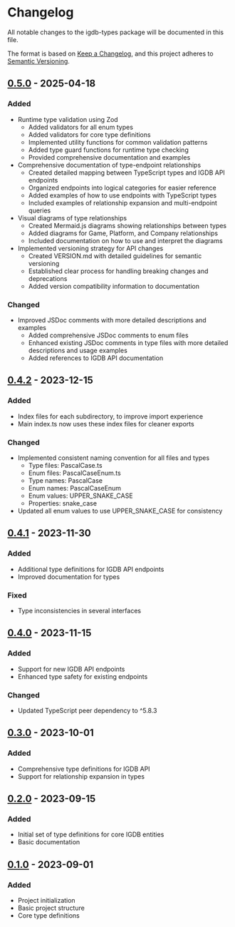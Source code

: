 # Changelog

All notable changes to the igdb-types package will be documented in this file.

The format is based on [Keep a Changelog](https://keepachangelog.com/en/1.0.0/),
and this project adheres to [Semantic Versioning](https://semver.org/spec/v2.0.0.html).

## [0.5.0] - 2025-04-18

### Added
- Runtime type validation using Zod
  - Added validators for all enum types
  - Added validators for core type definitions
  - Implemented utility functions for common validation patterns
  - Added type guard functions for runtime type checking
  - Provided comprehensive documentation and examples
- Comprehensive documentation of type-endpoint relationships
  - Created detailed mapping between TypeScript types and IGDB API endpoints
  - Organized endpoints into logical categories for easier reference
  - Added examples of how to use endpoints with TypeScript types
  - Included examples of relationship expansion and multi-endpoint queries
- Visual diagrams of type relationships
  - Created Mermaid.js diagrams showing relationships between types
  - Added diagrams for Game, Platform, and Company relationships
  - Included documentation on how to use and interpret the diagrams
- Implemented versioning strategy for API changes
  - Created VERSION.md with detailed guidelines for semantic versioning
  - Established clear process for handling breaking changes and deprecations
  - Added version compatibility information to documentation

### Changed
- Improved JSDoc comments with more detailed descriptions and examples
  - Added comprehensive JSDoc comments to enum files
  - Enhanced existing JSDoc comments in type files with more detailed descriptions and usage examples
  - Added references to IGDB API documentation

## [0.4.2] - 2023-12-15

### Added
- Index files for each subdirectory, to improve import experience
- Main index.ts now uses these index files for cleaner exports

### Changed
- Implemented consistent naming convention for all files and types
  - Type files: PascalCase.ts
  - Enum files: PascalCaseEnum.ts
  - Type names: PascalCase
  - Enum names: PascalCaseEnum
  - Enum values: UPPER_SNAKE_CASE
  - Properties: snake_case
- Updated all enum values to use UPPER_SNAKE_CASE for consistency

## [0.4.1] - 2023-11-30

### Added
- Additional type definitions for IGDB API endpoints
- Improved documentation for types

### Fixed
- Type inconsistencies in several interfaces

## [0.4.0] - 2023-11-15

### Added
- Support for new IGDB API endpoints
- Enhanced type safety for existing endpoints

### Changed
- Updated TypeScript peer dependency to ^5.8.3

## [0.3.0] - 2023-10-01

### Added
- Comprehensive type definitions for IGDB API
- Support for relationship expansion in types

## [0.2.0] - 2023-09-15

### Added
- Initial set of type definitions for core IGDB entities
- Basic documentation

## [0.1.0] - 2023-09-01

### Added
- Project initialization
- Basic project structure
- Core type definitions

[0.5.0]: https://github.com/nixiera/idgb-types/compare/v0.4.2...HEAD
[0.4.2]: https://github.com/nixiera/idgb-types/compare/v0.4.1...v0.4.2
[0.4.1]: https://github.com/nixiera/idgb-types/compare/v0.4.0...v0.4.1
[0.4.0]: https://github.com/nixiera/idgb-types/compare/v0.3.0...v0.4.0
[0.3.0]: https://github.com/nixiera/idgb-types/compare/v0.2.0...v0.3.0
[0.2.0]: https://github.com/nixiera/idgb-types/compare/v0.1.0...v0.2.0
[0.1.0]: https://github.com/nixiera/idgb-types/releases/tag/v0.1.0
